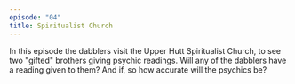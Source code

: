 ```yaml
---
episode: "04"
title: Spiritualist Church
---
```


In this episode the dabblers visit the Upper Hutt Spiritualist Church, to see two "gifted" brothers giving psychic readings. Will any of the dabblers have a reading given to them? And if, so how accurate will the psychics be?
